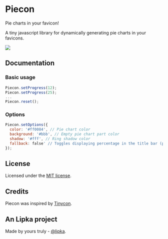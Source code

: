 # Piecon

Pie charts in your favicon!

A tiny javascript library for dynamically generating pie charts in your favicons.

<img src="https://github.com/lipka/piecon/blob/master/example/screenshot.png?raw=true">

## Documentation

### Basic usage

```javascript
Piecon.setProgress(12);
Piecon.setProgress(25);
...
Piecon.reset();
```

### Options

```javascript
Piecon.setOptions({
  color: '#ff0084', // Pie chart color
  background: '#bbb', // Empty pie chart part color
  shadow: '#fff', // Ring shadow color
  fallback: false' // Toggles displaying percentage in the title bar (possible values - true, false, 'force')
});
```

## License

Licensed under the [MIT license](http://en.wikipedia.org/wiki/MIT_License).

## Credits

Piecon was inspired by [Tinycon](https://github.com/tommoor/tinycon).

## An Lipka project

Made by yours truly - [@lipka](https://github.com/lipka).
